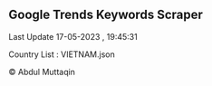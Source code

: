 

## Google Trends Keywords Scraper 
 
Last Update 17-05-2023 , 19:45:31

Country List :
VIETNAM.json



© Abdul Muttaqin 
